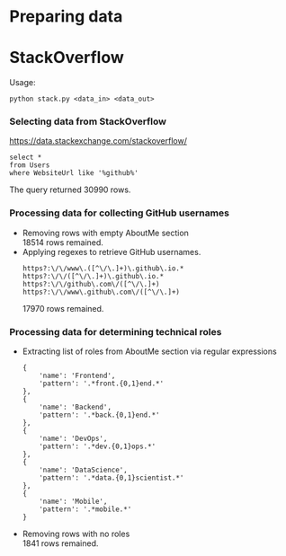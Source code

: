 # Preparing data 

# StackOverflow
Usage:
```
python stack.py <data_in> <data_out>
```

### Selecting data from StackOverflow
https://data.stackexchange.com/stackoverflow/
```
select *
from Users
where WebsiteUrl like '%github%'
```
The query returned 30990 rows.

### Processing data for collecting GitHub usernames
- Removing rows with empty AboutMe section  
    18514 rows remained.
- Applying regexes to retrieve GitHub usernames.
    ```
    https?:\/\/www\.([^\/\.]+)\.github\.io.*
    https?:\/\/([^\/\.]+)\.github\.io.*
    https?:\/\/github\.com\/([^\/\.]+)
    https?:\/\/www\.github\.com\/([^\/\.]+)
    ```
    17970 rows remained.

### Processing data for determining technical roles
- Extracting list of roles from AboutMe section via regular expressions
    ```
    {
        'name': 'Frontend',
        'pattern': '.*front.{0,1}end.*'
    },
    {
        'name': 'Backend',
        'pattern': '.*back.{0,1}end.*'
    },
    {
        'name': 'DevOps',
        'pattern': '.*dev.{0,1}ops.*'
    },
    {
        'name': 'DataScience',
        'pattern': '.*data.{0,1}scientist.*'
    },
    {
        'name': 'Mobile',
        'pattern': '.*mobile.*'
    }
    ```
- Removing rows with no roles  
    1841 rows remained.

